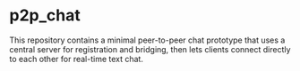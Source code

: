 # p2p_chat
This repository contains a minimal peer-to-peer chat prototype that uses a central server for registration and bridging, then lets clients connect directly to each other for real-time text chat.
